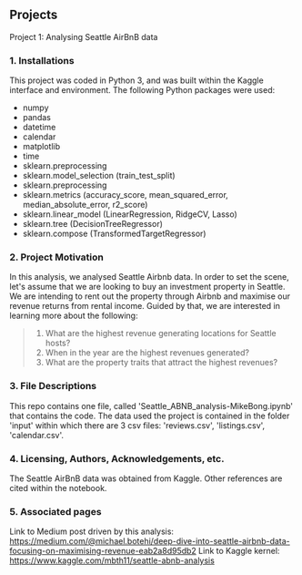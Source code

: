 ## Projects
Project 1: Analysing Seattle AirBnB data

### 1. Installations
This project was coded in Python 3, and was built within the Kaggle interface and environment. 
The following Python packages were used:
 - numpy
 - pandas
 - datetime
 - calendar
 - matplotlib
 - time
 - sklearn.preprocessing
 - sklearn.model_selection (train_test_split)
 - sklearn.preprocessing
 - sklearn.metrics (accuracy_score, mean_squared_error, median_absolute_error, r2_score)
 - sklearn.linear_model (LinearRegression, RidgeCV, Lasso)
 - sklearn.tree (DecisionTreeRegressor)
 - sklearn.compose (TransformedTargetRegressor)

### 2. Project Motivation
In this analysis, we analysed Seattle Airbnb data. In order to set the scene, let's assume that we are looking to buy an investment property in Seattle. We are intending to rent out the property through Airbnb and maximise our revenue returns from rental income. Guided by that, we are interested in learning more about the following: 
> 1. What are the highest revenue generating locations for Seattle hosts?
> 2. When in the year are the highest revenues generated?
> 3. What are the property traits that attract the highest revenues? 

### 3. File Descriptions
This repo contains one file, called 'Seattle_ABNB_analysis-MikeBong.ipynb' that contains the code. The data used the project is contained in the folder 'input' within which there are 3 csv files: 'reviews.csv', 'listings.csv', 'calendar.csv'.

### 4. Licensing, Authors, Acknowledgements, etc.
The Seattle AirBnB data was obtained from Kaggle. Other references are cited within the notebook.

### 5. Associated pages
Link to Medium post driven by this analysis: https://medium.com/@michael.botehi/deep-dive-into-seattle-airbnb-data-focusing-on-maximising-revenue-eab2a8d95db2
Link to Kaggle kernel: https://www.kaggle.com/mbth11/seattle-abnb-analysis
